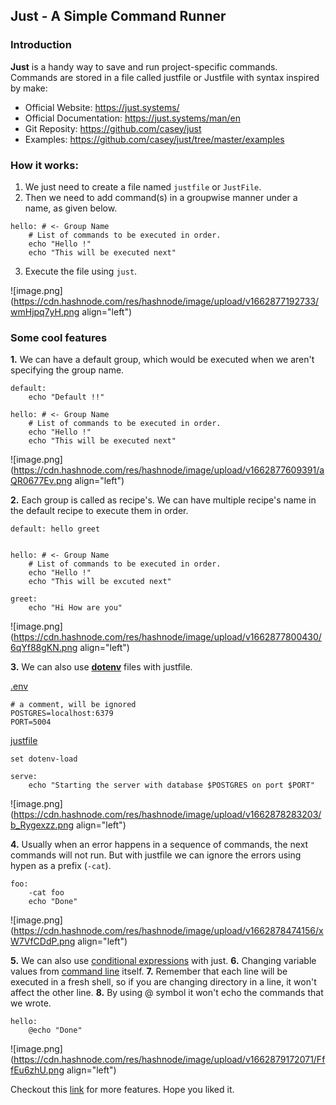 ## Just - A Simple Command Runner

### Introduction

**Just** is a handy way to save and run project-specific commands. Commands are stored in a file called justfile or Justfile with syntax inspired by make:


- Official Website: https://just.systems/
- Official Documentation: https://just.systems/man/en
- Git Reposity: https://github.com/casey/just
- Examples: https://github.com/casey/just/tree/master/examples

### How it works: 

1. We just need to create a file named ```justfile``` or ```JustFile```. 
2. Then we need to add command(s) in a groupwise manner under a name, as given below.

```
hello: # <- Group Name
    # List of commands to be executed in order.
    echo "Hello !"
    echo "This will be executed next"
```
3. Execute the file using ```just```.

![image.png](https://cdn.hashnode.com/res/hashnode/image/upload/v1662877192733/wmHjpq7yH.png align="left")

### Some cool features

**1.** We can have a default group, which would be executed when we aren't specifying the group name. 

```
default:
    echo "Default !!"

hello: # <- Group Name
    # List of commands to be executed in order.
    echo "Hello !"
    echo "This will be executed next"

```

![image.png](https://cdn.hashnode.com/res/hashnode/image/upload/v1662877609391/aQR0677Ev.png align="left")

**2.** Each group is called as recipe's. We can have multiple recipe's name in the default recipe to execute them in order. 

```
default: hello greet


hello: # <- Group Name
    # List of commands to be executed in order.
    echo "Hello !"
    echo "This will be excuted next"

greet:
    echo "Hi How are you"

```

![image.png](https://cdn.hashnode.com/res/hashnode/image/upload/v1662877800430/6qYf88gKN.png align="left")

**3.** We can also use **[dotenv](https://just.systems/man/en/chapter_24.html#dotenv-load)** files with justfile. 

<u>.env</u>
```
# a comment, will be ignored
POSTGRES=localhost:6379
PORT=5004
```

<u>justfile</u>
```
set dotenv-load

serve:
    echo "Starting the server with database $POSTGRES on port $PORT"
```


![image.png](https://cdn.hashnode.com/res/hashnode/image/upload/v1662878283203/b_Rygexzz.png align="left")

**4.** Usually when an error happens in a sequence of commands, the next commands will not run. But with justfile we can ignore the errors using hypen as  a prefix (```-cat```).

```
foo:
    -cat foo
    echo "Done"
```

![image.png](https://cdn.hashnode.com/res/hashnode/image/upload/v1662878474156/xW7VfCDdP.png align="left")

**5.** We can also use [conditional expressions](https://just.systems/man/en/chapter_32.html) with just. 
**6.** Changing variable values from [command line](https://just.systems/man/en/chapter_34.html) itself. 
**7.** Remember that each line will be executed in a fresh shell, so if you are changing directory in a line, it won't affect the other line. 
**8.** By using @ symbol it won't echo the commands that we wrote. 

```
hello:
    @echo "Done"

```

![image.png](https://cdn.hashnode.com/res/hashnode/image/upload/v1662879172071/FffEu6zhU.png align="left")

Checkout this [link](https://just.systems/man/en/chapter_20.html) for more features. Hope you liked it. 